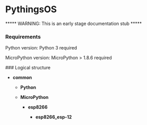 

# PythingsOS

***** WARNING: This is an early stage documentation stub *****

### Requirements

Python version: Python 3 required

MicroPython version: MicroPython > 1.8.6 required

### Logical structure

* **common**

	* **Python**

	* **MicroPython**

		* **esp8266**
		
			* **esp8266_esp-12**


